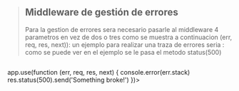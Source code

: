 > ## Middleware de gestión de errores
> Para la gestion de errores sera necesario pasarle al middleware 4 parametros en vez de dos o tres como se muestra a continuacion
> (err, req, res, next)):
> un ejemplo para realizar una traza de errores seria :
> como se puede ver en el ejemplo se le pasa el metodo status(500)

> ```javascript
app.use(function (err, req, res, next) {
  console.error(err.stack)
  res.status(500).send('Something broke!')
})>
```